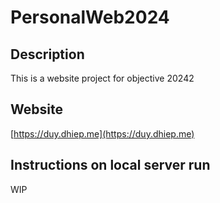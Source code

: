 # PersonalWeb2024

## Description

This is a website project for objective 20242

## Website

[https://duy.dhiep.me](https://duy.dhiep.me)

## Instructions on local server run

WIP
